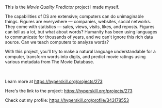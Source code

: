 This is the *Movie Quality Predictor* project I made myself.


<div><p>The capabilities of DS are extensive; computers can do unimaginable things. Figures are everywhere — companies, websites, social networks. They come with statistics — sales, views, visits, likes, and reposts. Figures can tell us a lot, but what about words? Humanity has been using languages to communicate for thousands of years, and we can't ignore this rich data source. Can we teach computers to analyze words?</p>

<p>With this project, you'll try to make a natural language understandable for a computer, transform words into digits, and predict movie ratings using various metadata from The Movie Database.</p></div><br/><br/>Learn more at <a href="https://hyperskill.org/projects/273?utm_source=ide&utm_medium=ide&utm_campaign=ide&utm_content=project-card">https://hyperskill.org/projects/273</a>

Here's the link to the project: https://hyperskill.org/projects/273

Check out my profile: https://hyperskill.org/profile/343178553